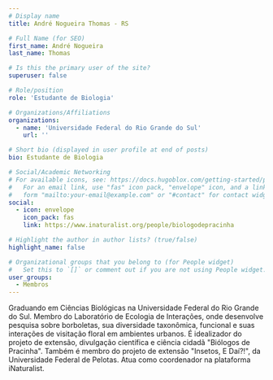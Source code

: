 ```yaml
---
# Display name
title: André Nogueira Thomas - RS

# Full Name (for SEO)
first_name: André Nogueira
last_name: Thomas

# Is this the primary user of the site?
superuser: false

# Role/position
role: 'Estudante de Biologia'

# Organizations/Affiliations
organizations:
  - name: 'Universidade Federal do Rio Grande do Sul'
    url: ''

# Short bio (displayed in user profile at end of posts)
bio: Estudante de Biologia

# Social/Academic Networking
# For available icons, see: https://docs.hugoblox.com/getting-started/page-builder/#icons
#   For an email link, use "fas" icon pack, "envelope" icon, and a link in the
#   form "mailto:your-email@example.com" or "#contact" for contact widget.
social:
  - icon: envelope
    icon_pack: fas
    link: https://www.inaturalist.org/people/biologodepracinha

# Highlight the author in author lists? (true/false)
highlight_name: false

# Organizational groups that you belong to (for People widget)
#   Set this to `[]` or comment out if you are not using People widget.
user_groups:
  - Membros
---
```


Graduando em Ciências Biológicas na Universidade Federal do Rio Grande do Sul. Membro do Laboratório de Ecologia de Interações, onde desenvolve pesquisa sobre borboletas, sua diversidade taxonômica, funcional e suas interações de visitação floral em ambientes urbanos. É idealizador do projeto de extensão, divulgação científica e ciência cidadã "Biólogos de Pracinha". Também é membro do projeto de extensão "Insetos, E Daí?!", da Universidade Federal de Pelotas. Atua como coordenador na plataforma iNaturalist. 
